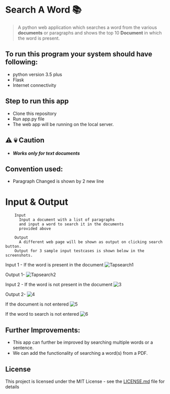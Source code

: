  # Search A Word :books:

 > A python web application which searches a word from the various **documents** or paragraphs and shows the top 10 **Document** in which the word is present.

## To run this program your system should have following:
* 
  python version 3.5 plus
* Flask
* Internet connectivity

## Step to run this app
* Clone this repository
* Run app.py file
* The web app will be running on the local server. 
 



 ## :warning: :skull: Caution
* ##### Works only for text documents
## Convention used:
* Paragraph Changed is shown by 2 new line 

# Input & Output 

 ``` 
     Input
       Input a document with a list of paragraphs
       and input a word to search it in the documents 
       provided above
     
     Output 
       A different web page will be shown as output on clicking search button.
     Output for 3 sample input testcases is shown below in the screenshots. 
 
 ```
Input 1 - If the word is present in the document
 ![Tapsearch1](https://user-images.githubusercontent.com/31927067/69227203-7a72a880-0ba7-11ea-9d9f-a05d6d31d180.png)

Output 1-
![Tapsearch2](https://user-images.githubusercontent.com/31927067/69227446-d0dfe700-0ba7-11ea-827a-5956ef2313b6.png)

Input 2 - If the word is not present in the document
 ![3](https://user-images.githubusercontent.com/31927067/69227516-eead4c00-0ba7-11ea-8ad6-dc7dce08c834.png)

Output 2-
 ![4](https://user-images.githubusercontent.com/31927067/69227521-f10fa600-0ba7-11ea-928f-6ef7e417fb89.png)

If the document is not entered
 ![5](https://user-images.githubusercontent.com/31927067/69227523-f3720000-0ba7-11ea-947f-334ae5964e8f.png)

If the word to search is not entered
  ![6](https://user-images.githubusercontent.com/31927067/69227528-f66cf080-0ba7-11ea-845e-7ea828c9f465.png)

## Further Improvements:
 * This app can further be improved by searching multiple words or a sentence.
 * We can add the functionality of searching a word(s) from a PDF.

## License

This project is licensed under the MIT License - see the [LICENSE.md](LICENSE.md) file for details
